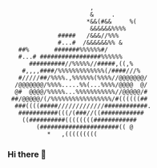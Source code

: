                                                   
                           ,                      
                           &     .                
                          *&&(#&&     %(          
                           &&&&&&%%%%             
                  #####   /&&&//%%%               
                  #...#  /&&&&&&%% &              
       ##%       #######%%%%%%#/                  
       #...# #################%%%%%%              
          ##########//%%%%%//#####,((,%           
        #,,,,####/%%%%%%%%%%%%%(/####///%         
       #/////##/%%%%.,%%%%%%(%%%%//@@@@@@@/       
      /@@@@@@@/%%%%.....%%(...%%%%/@@@@  @/       
      @#  @@@@/%%%%%...%%%%%%%%%%%//@@@@@/#       
     ##/@@@@@/(/%%%%%%%%%%%%%%%%%/#((((((##       
      ###((((#####/////////////############.      
       ###########(((/(###//((############        
        ((##########((((((((############          
            (######################(( @           
               *   ,(((((((((                     


### Hi there 👋

<!--
**GitSearJ/GitSearJ** is a ✨ _special_ ✨ repository because its `README.md` (this file) appears on your GitHub profile.

Here are some ideas to get you started:

- 🔭 I’m currently working on ...
- 🌱 I’m currently learning ...
- 👯 I’m looking to collaborate on ...
- 🤔 I’m looking for help with ...
- 💬 Ask me about ...
- 📫 How to reach me: ...
- 😄 Pronouns: ...
- ⚡ Fun fact: ...
-->
